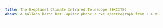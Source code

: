 ```yaml
---
Title: The Exoplanet Climate Infrared Telescope (EXCITE)
About: A balloon-borne hot-Jupiter phase curve spectrograph from 1-4 microns

---
```


